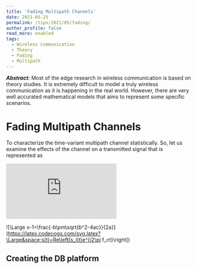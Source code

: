 ```yaml
---
title: 'Fading Multipath Channels'
date: 2021-05-25
permalink: /tips/2021/05/fading/
author_profile: false
read_more: enabled
tags:
  - Wireless Communication
  - Theory
  - Fading
  - Multipath
---
```


***Abstract:*** Most of the edge research in wireless communication is based on theory studies. It is extremely difficult to model a truly wireless communication as it is happening in the real world. However, there are very well accurated mathematical models that aims to represent some specific scenarios. 

Fading Multipath Channels
=======

To characterize the time-variant multipath channel statistically. So, let us examine the effects of the channel on a transmitted signal that is represented as

![equation](http://www.sciweavers.org/tex2img.php?eq=s%28t%29%3DRe%5Bs_t%28t%29%20e%5E%7Bj2%20%5Cpi%20f_c%20t%7D%5D&bc=White&fc=Black&im=jpg&fs=12&ff=arev&edit=0)


![\Large x-1=\frac{-b\pm\sqrt{b^2-4ac}}{2a}](https://latex.codecogs.com/svg.latex?\Large&space;s(t)=Re\left[s_l(t)e^{j2\pi f_ct}\right]) 


Creating the DB platform
-------
